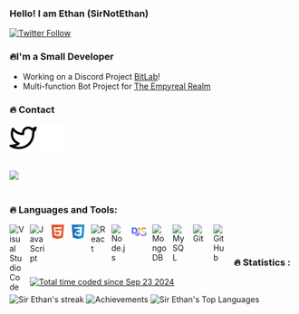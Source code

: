 ### Hello! I am Ethan (SirNotEthan)

[![Twitter Follow](https://img.shields.io/twitter/follow/SirNotEthan?color=1DA1F2&logo=twitter&style=for-the-badge)](https://twitter.com/intent/follow?original_referer=https%3A%2F%2Fgithub.com%2FSirNotEthan&screen_name=SirNotEthan)

<h3>🔥I'm a Small Developer</h3>

- Working on a Discord Project [BitLab](https://discord.gg/7rvXDXRwtg)!
- Multi-function Bot Project for [The Empyreal Realm](https://discord.gg/AtDaa47rQn)

<h3>🔥 Contact </h3>

[![website](./img/twitter-light.svg)](https://twitter.com/sirnotethan#gh-light-mode-only)
[![website](./img/twitter-dark.svg)](https://twitter.com/sirnotethan#gh-dark-mode-only)
&nbsp;&nbsp;

<br />
<a href="https://discord.com/users/959555371385622590">
    <img src="https://discord.c99.nl/widget/theme-3/959555371385622590.png" />
</a>
<br />
<br />

<h3>🔥 Languages and Tools:</h3>

[<img align="left" alt="Visual Studio Code" width="26px" src="https://cdn.jsdelivr.net/gh/devicons/devicon/icons/vscode/vscode-original.svg" style="padding-right:10px;" />](https://code.visualstudio.com/)
[<img align="left" alt="JavaScript" width="26px" src="https://cdn.jsdelivr.net/gh/devicons/devicon/icons/javascript/javascript-original.svg" style="padding-right:10px;" />](https://www.javascript.com/)
[<img align="left" alt="HTML" width="26px" src="https://github.com/devicons/devicon/blob/v2.16.0/icons/html5/html5-original.svg" style="padding-right:10px;" />](https://html5.org/)
[<img align="left" alt="CSS" width="26px" src="https://github.com/devicons/devicon/blob/v2.16.0/icons/css3/css3-original.svg" style="padding-right:10px;" />](https://css3.com/)
[<img align="left" alt="React" width="26px" src="https://cdn.jsdelivr.net/gh/devicons/devicon/icons/react/react-original.svg" style="padding-right:10px;" />](https://react.dev/)
[<img align="left" alt="Node.js" width="26px" src="https://cdn.jsdelivr.net/gh/devicons/devicon/icons/nodejs/nodejs-original.svg" style="padding-right:10px;" />](https://nodejs.org/en)
[<img align="left" alt="Discord.js" width="26px" src="https://github.com/devicons/devicon/blob/v2.16.0/icons/discordjs/discordjs-original.svg" style="padding-right:10px;" />](https://discord.js.org/)
[<img align="left" alt="MongoDB" width="26px" src="https://cdn.jsdelivr.net/gh/devicons/devicon/icons/mongodb/mongodb-original.svg" style="padding-right:10px;" />](https://www.mongodb.com/)
[<img align="left" alt="MySQL" width="26px" src="https://cdn.jsdelivr.net/gh/devicons/devicon/icons/mysql/mysql-original.svg" style="padding-right:10px;" />](https://www.mysql.com/)
[<img align="left" alt="Git" width="26px" src="https://cdn.jsdelivr.net/gh/devicons/devicon/icons/git/git-original.svg" style="padding-right:10px;" />](https://git-scm.com/)
[<img align="left" alt="GitHub" width="26px" src="https://user-images.githubusercontent.com/3369400/139447912-e0f43f33-6d9f-45f8-be46-2df5bbc91289.png" style="padding-right:10px;" />](https://github.com)

<br />
<br />

<h3>🔥 Statistics :</h3>

<a href="https://wakatime.com/@810d81e8-8485-4201-af21-e21aeac38069"><img src="https://wakatime.com/badge/user/810d81e8-8485-4201-af21-e21aeac38069.svg" alt="Total time coded since Sep 23 2024" /></a>

<img alt="Sir Ethan's streak" src="http://github-readme-streak-stats.herokuapp.com?user=sirnotethan&theme=monokai&hide_border=true&date_format=j%20M%5B%20Y%5D&background=1F222E&stroke=FFFFFF&currStreakLabel=FFE8D1&sideLabels=FFE8D1&ring=68C3D4&fire=568EA3&currStreakNum=FFFFFF&sideNums=68C3D4"/>


<img alt="Achievements" src="https://github-profile-trophy.vercel.app/?username=sirnotethan&theme=nord&title=MultiLanguage,Commits,Followers,Stars&no-frame=true&margin-w=18"/>

<img alt="Sir Ethan's Top Languages" src="https://github-readme-stats.vercel.app/api/top-langs?username=sirnotethan&langs_count=4&layout=compact&theme=react&bg_color=1F222E&title_color=68C3D4&icon_color=F8D866&border_color=1F222E" height="198px"/>
